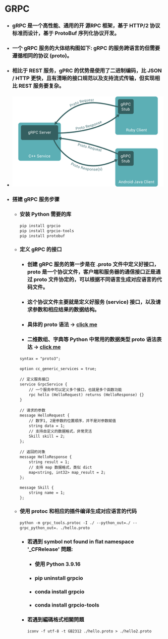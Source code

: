GRPC
=====
* ###  gRPC 是一个高性能、通用的开 源RPC 框架，基于 HTTP/2 协议标准而设计，基于 ProtoBuf 序列化协议开发。
* ### 一个 gRPC 服务的大体结构图如下: gRPC 的服务跨语言的但需要遵循相同的协议 (proto)。
* ### 相比于 REST 服务，gPRC 的优势是使用了二进制编码，比 JSON / HTTP 更快，且有清晰的接口规范以及支持流式传输，但实现相比 REST 服务要复杂。
* ### ![image](https://raw.githubusercontent.com/GitHub-WeiChiang/main/master/GRPC/gRPC.png)
* ### 搭建 gRPC 服务步骤
    * ### 安装 Python 需要的库
        ```
        pip install grpcio
        pip install grpcio-tools
        pip install protobuf
        ```
    * ### 定义 gRPC 的接口
        * ### 创建 gRPC 服务的第一步是在 .proto 文件中定义好接口，proto 是一个协议文件，客户端和服务器的通信接口正是通过 proto 文件协定的，可以根据不同语言生成对应语言的代码文件。
        * ### 这个协议文件主要就是定义好服务 (service) 接口，以及请求参数和相应结果的数据结构。
        * ### 具体的 proto 语法 -> [click me](https://www.jianshu.com/p/da7ed5914088)
        * ### 二维数组、字典等 Python 中常用的数据类型 proto 语法表达 -> [click me](https://blog.csdn.net/xiaoxiaojie521/article/details/106938519)
        ```
        syntax = "proto3";
        ​
        option cc_generic_services = true;
        ​
        // 定义服务接口
        service GrpcService {
            // 一个服务中可以定义多个接口，也就是多个函数功能
            rpc hello (HelloRequest) returns (HelloResponse) {}
        }
        ​
        // 请求的参数
        message HelloRequest {
            // 数字1, 2是参数的位置顺序，并不是对参数赋值
            string data = 1;
            // 支持自定义的数据格式，非常灵活
            Skill skill = 2;
        };
        ​
        // 返回的对象
        message HelloResponse {
            string result = 1;
            // 支持 map 数据格式，类似 dict
            map<string, int32> map_result = 2;
        };
        ​
        message Skill {
            string name = 1;
        };
        ```
    * ### 使用 protoc 和相应的插件编译生成对应语言的代码
        ```
        python -m grpc_tools.protoc -I ./ --python_out=./ --grpc_python_out=. ./hello.proto
        ```
        * ### 若遇到 symbol not found in flat namespace '_CFRelease' 問題:
            * ### 使用 Python 3.9.16
            * ### pip uninstall grpcio
            * ### conda install grpcio
            * ### conda install grpcio-tools
        * ### 若遇到編碼格式相關問題
            ```
            iconv -f utf-8 -t GB2312 ./hello.proto > ./hello2.proto
            ```
<br />
